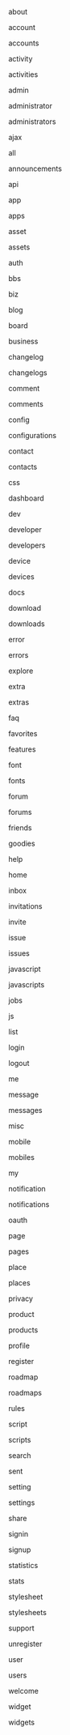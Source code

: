 about

account

accounts

activity

activities

admin

administrator

administrators

ajax

all

announcements

api

app

apps

asset

assets

auth

bbs

biz

blog

board

business

changelog

changelogs

comment

comments

config

configurations

contact

contacts

css

dashboard

dev

developer

developers

device

devices

docs

download

downloads

error

errors

explore

extra

extras

faq

favorites

features

font

fonts

forum

forums

friends

goodies

help

home

inbox

invitations

invite

issue

issues

javascript

javascripts

jobs

js

list

login

logout

me

message

messages

misc

mobile

mobiles

my

notification

notifications

oauth

page

pages

place

places

privacy

product

products

profile

register

roadmap

roadmaps

rules

script

scripts

search

sent

setting

settings

share

signin

signup

statistics

stats

stylesheet

stylesheets

support

unregister

user

users

welcome

widget

widgets